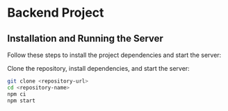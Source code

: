 # Backend Project

## Installation and Running the Server

Follow these steps to install the project dependencies and start the server:

Clone the repository, install dependencies, and start the server:

```bash
git clone <repository-url>
cd <repository-name>
npm ci
npm start
